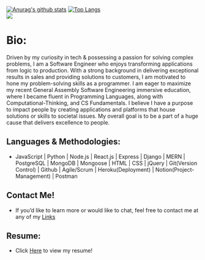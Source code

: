 [![Anurag's github stats](https://github-readme-stats.vercel.app/api?username=joshdaos&count_private=true&show_icons=true&theme=tokyonight)](https://github.com/anuraghazra/github-readme-stats)
[![Top Langs](https://github-readme-stats.vercel.app/api/top-langs/?username=joshdaos&layout=compact&theme=tokyonight)](https://github.com/anuraghazra/github-readme-stats)
<br />
![](https://komarev.com/ghpvc/?username=joshdaos)

# Bio:

Driven by my curiosity in tech & possessing a passion for solving complex problems, I am a Software Engineer who enjoys transforming applications from logic to production.
With a strong background in delivering exceptional results in sales and providing solutions to customers, I am motivated to hone my problem-solving skills as a programmer. I am eager to maximize my recent General Assembly Software Engineering immersive education, where I became fluent in Programming Languages, along with Computational-Thinking, and CS Fundamentals. I believe I have a purpose to impact people by creating applications and platforms that house solutions or skills to societal issues. My overall goal is to be a part of a huge cause that delivers excellence to people.

## Languages & Methodologies:
- JavaScript | Python | Node.js | React.js | Express | Django | MERN | PostgreSQL | MongoDB | Mongoose | HTML | CSS | jQuery | Git(Version Control) | Github | Agile/Scrum | Heroku(Deployment) | Notion(Project-Management) | Postman

## Contact Me!
- If you’d like to learn more or would like to chat, feel free to contact me at any of my [Links](https://joshdaos.github.io/jd-linkhub/)

## Resume:
- Click [Here](https://docs.google.com/document/d/1WslxDWmG2QDInLGj9OIbBi9Sp01oOiy9S-XhOQ9n1XY/edit?usp=sharing) to view my resume!
  

